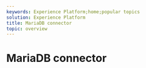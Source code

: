 ```yaml
---
keywords: Experience Platform;home;popular topics
solution: Experience Platform
title: MariaDB connector
topic: overview
---
```


# MariaDB connector